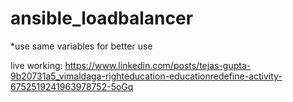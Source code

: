 # ansible_loadbalancer
*use same variables for better use 


live working: https://www.linkedin.com/posts/tejas-gupta-9b20731a5_vimaldaga-righteducation-educationredefine-activity-6752519241963978752-5oGq
